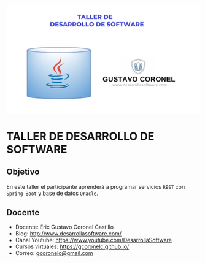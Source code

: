 ![TALLER DE DESARROLLO DE SOFTWARE](https://github.com/gcoronelc/IGH-2023-1/blob/main/img/logo.png)

# TALLER DE DESARROLLO DE SOFTWARE

## Objetivo

En este taller el participante aprenderá a programar servicios `REST` con `Spring Boot` y base de datos `Oracle`.


## Docente

- Docente: Eric Gustavo Coronel Castillo
- Blog: http://www.desarrollasoftware.com/
- Canal Youtube: https://www.youtube.com/DesarrollaSoftware
- Cursos virtuales: https://gcoronelc.github.io/
- Correo: gcoronelc@gmail.com 



